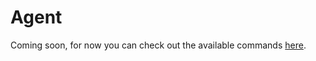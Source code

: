 # Agent

Coming soon, for now you can check out the available commands [here](../command-line/agent.md).